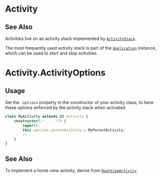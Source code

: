 # Activity

## See Also
Activities live on an activity stack implemented by [`ActivityStack`](#ActivityStack).

The most frequently used activity stack is part of the [`Application`](#Application) instance, which can be used to start and stop activities.


# Activity.ActivityOptions

## Usage

Set the `.options` property in the constructor of your activity class, to have these options enforced by the activity stack when activated.

```typescript
class MyActivity extends UI.Activity {
    constructor(/* ... */) {
        super();
        this.options.parentActivity = MyParentActivity;
        // ...
    }
}
```

## See Also

To implement a home view activity, derive from [`RootViewActivity`](#RootViewActivity).
